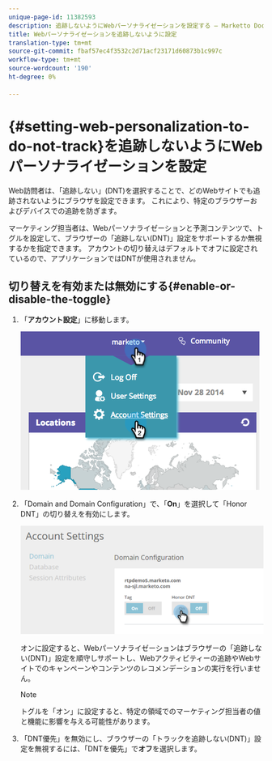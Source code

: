 ```yaml
---
unique-page-id: 11382593
description: 追跡しないようにWebパーソナライゼーションを設定する — Marketto Docs — 製品ドキュメント
title: Webパーソナライゼーションを追跡しないように設定
translation-type: tm+mt
source-git-commit: fbaf57ec4f3532c2d71acf23171d60873b1c997c
workflow-type: tm+mt
source-wordcount: '190'
ht-degree: 0%

---
```



# {#setting-web-personalization-to-do-not-track}を追跡しないようにWebパーソナライゼーションを設定

Web訪問者は、「追跡しない」(DNT)を選択することで、どのWebサイトでも追跡されないようにブラウザを設定できます。 これにより、特定のブラウザーおよびデバイスでの追跡を防ぎます。

マーケティング担当者は、Webパーソナライゼーションと予測コンテンツで、トグルを設定して、ブラウザーの「追跡しない(DNT)」設定をサポートするか無視するかを指定できます。 アカウントの切り替えはデフォルトでオフに設定されているので、アプリケーションではDNTが使用されません。

## 切り替えを有効または無効にする{#enable-or-disable-the-toggle}

1. 「**アカウント設定**」に移動します。

   ![](assets/image2014-12-1-23-3a3-3a12.png)

1. 「Domain and Domain Configuration」で、「**On**」を選択して「Honor DNT」の切り替えを有効にします。

   ![](assets/two-1.png)

   オンに設定すると、Webパーソナライゼーションはブラウザーの「追跡しない(DNT)」設定を順守しサポートし、Webアクティビティーの追跡やWebサイトでのキャンペーンやコンテンツのレコメンデーションの実行を行いません。

   >[!NOTE]
   >
   >トグルを「オン」に設定すると、特定の領域でのマーケティング担当者の値と機能に影響を与える可能性があります。

1. 「DNT優先」を無効にし、ブラウザーの「トラックを追跡しない(DNT)」設定を無視するには、「DNTを優先」で&#x200B;**オフ**&#x200B;を選択します。
